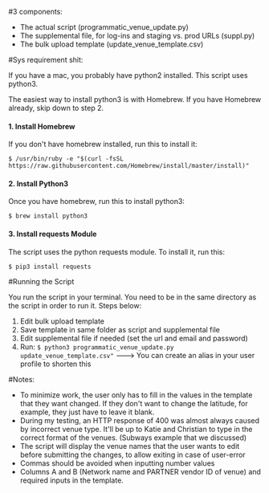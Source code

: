 #3 components:
- The actual script (programmatic_venue_update.py)
- The supplemental file, for log-ins and staging vs. prod URLs (suppl.py)
- The bulk upload template (update_venue_template.csv)

#Sys requirement shit:

If you have a mac, you probably have python2 installed. This script uses python3. 

The easiest way to install python3 is with Homebrew. If you have Homebrew already, skip down to step 2.

#### 1. Install Homebrew
If you don't have homebrew installed, run this to install it:

`$ /usr/bin/ruby -e "$(curl -fsSL https://raw.githubusercontent.com/Homebrew/install/master/install)"`

#### 2. Install Python3
Once you have homebrew, run this to install python3:

`$ brew install python3`

#### 3. Install requests Module
The script uses the python requests module. To install it, run this:

`$ pip3 install requests`


#Running the Script

You run the script in your terminal. You need to be in the same directory as the script in order to run it. Steps below:

1. Edit bulk upload template
2. Save template in same folder as script and supplemental file
3. Edit supplemental file if needed (set the url and email and password)
4. Run:
 `$ python3 programmatic_venue_update.py update_venue_template.csv"`
     ---> You can create an alias in your user profile to shorten this



#Notes:
- To minimize work, the user only has to fill in the values in the template that they want changed. If they don't want to change the latitude, for example, they just have to leave it blank.
- During my testing, an HTTP response of 400 was almost always caused by incorrect venue type. It'll be up to Katie and Christian to type in the correct format of the venues. (Subways example that we discussed)
- The script will display the venue names that the user wants to edit before submitting the changes, to allow exiting in case of user-error
- Commas should be avoided when inputting number values
- Columns A and B (Network name and PARTNER vendor ID of venue) and required inputs in the template.






